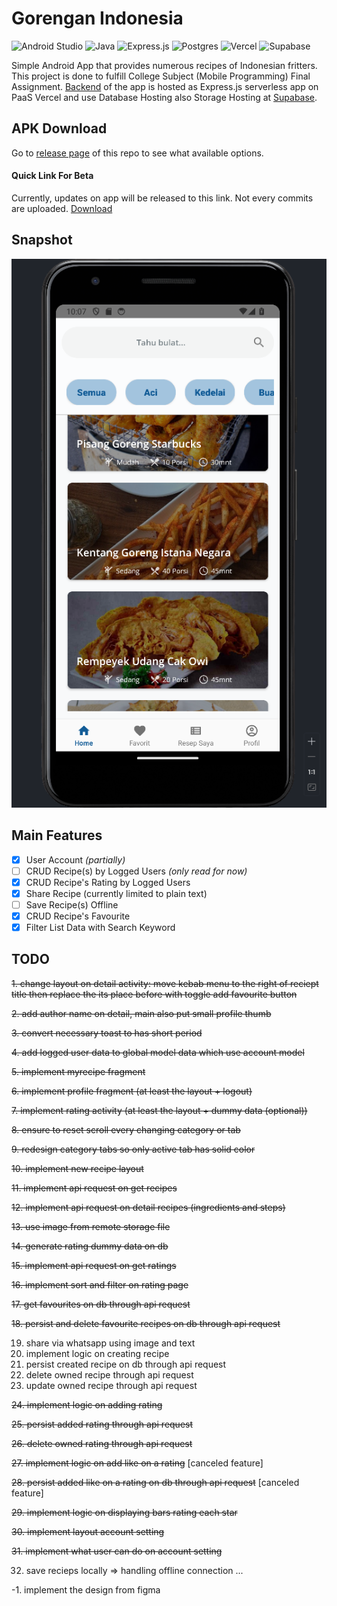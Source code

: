 # Gorengan Indonesia
![Android Studio](https://img.shields.io/badge/Android%20Studio-3DDC84.svg?style=for-the-badge&logo=android-studio&logoColor=white) ![Java](https://img.shields.io/badge/java-%23ED8B00.svg?style=for-the-badge&logo=openjdk&logoColor=white) ![Express.js](https://img.shields.io/badge/express.js-%23404d59.svg?style=for-the-badge&logo=express&logoColor=%2361DAFB) ![Postgres](https://img.shields.io/badge/postgres-%23316192.svg?style=for-the-badge&logo=postgresql&logoColor=white) ![Vercel](https://img.shields.io/badge/vercel-%23000000.svg?style=for-the-badge&logo=vercel&logoColor=white) ![Supabase](https://img.shields.io/badge/Supabase-3ECF8E?style=for-the-badge&logo=supabase&logoColor=white)

Simple Android App that provides numerous recipes of Indonesian fritters. This project is done to fulfill College Subject (Mobile Programming) Final Assignment. [Backend](https://github.com/asrofilfachrulr/API-Gorengan-Indonesia) of the app is hosted as Express.js serverless app on PaaS Vercel and use Database Hosting also Storage Hosting at [Supabase](https://supabase.com/).

## APK Download  
Go to [release page](https://github.com/asrofilfachrulr/gorengan-indonesia/tags) of this repo to see what available options. 

#### Quick Link For Beta 
Currently, updates on app will be released to this link. Not every commits are uploaded.
[Download](https://github.com/asrofilfachrulr/gorengan-indonesia/releases/download/beta/app-debug.apk)

## Snapshot
![snapshot](./snapshot.png)

## Main Features
- [x] User Account *(partially)*
- [ ] CRUD Recipe(s) by Logged Users *(only read for now)*
- [x] CRUD Recipe's Rating by Logged Users
- [x] Share Recipe (currently limited to plain text)
- [ ] Save Recipe(s) Offline
- [x] CRUD Recipe's Favourite
- [x] Filter List Data with Search Keyword

## TODO
~~1. change layout on detail activity: move kebab menu to the right of reciept title then replace the its place before with toggle add favourite button~~  

~~2. add author name on detail, main also put small profile thumb~~  

~~3. convert necessary toast to has short period~~  

~~4. add logged user data to global model data which use account model~~  

~~5. implement myrecipe fragment~~  

~~6. implement profile fragment (at least the layout + logout)~~  

~~7. implement rating activity (at least the layout + dummy data (optional))~~  

~~8. ensure to reset scroll every changing category or tab~~  

~~9. redesign category tabs so only active tab has solid color~~  

~~10. implement new recipe layout~~  

~~11. implement api request on get recipes~~  

~~12. implement api request on detail recipes (ingredients and steps)~~  

~~13. use image from remote storage file~~   

~~14. generate rating dummy data on db~~

~~15. implement api request on get ratings~~

~~16. implement sort and filter on rating page~~

~~17. get favourites on db through api request~~   

~~18. persist and delete favourite recipes on db through api request~~  

19. share via whatsapp using image and text
20. implement logic on creating recipe
21. persist created recipe on db through api request
22. delete owned recipe through api request
23. update owned recipe through api request
    
~~24. implement logic on adding rating~~

~~25. persist added rating through api request~~  

~~26. delete owned rating through api request~~ 

~~27. implement logic on add like on a rating~~ [canceled feature]  

~~28. persist added like on a rating on db through api request~~ [canceled feature]  

~~29. implement logic on displaying bars rating each star~~  

~~30. implement layout account setting~~  

~~31. implement what user can do on account setting~~  

32. save recieps locally => handling offline connection
... 


-1. implement the design from figma
